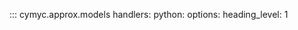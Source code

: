::: cymyc.approx.models
    handlers: 
        python:
            options:
                heading_level: 1
